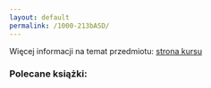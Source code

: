```yaml
---
layout: default
permalink: /1000-213bASD/
---
```

Więcej informacji na temat przedmiotu: [strona kursu](https://informatorects.uw.edu.pl/pl/courses/view?prz_kod=1000-213bASD) 

### Polecane książki:
